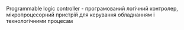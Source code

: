 Programmable logic controller - програмований логічний контролер, мікропроцесорний пристрій для керування обладнанням і технологічними процесам